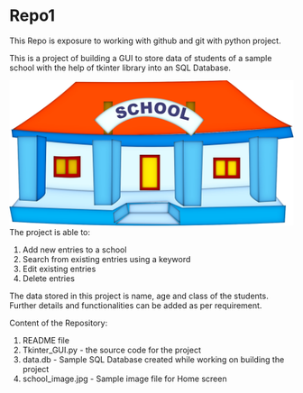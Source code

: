 # Repo1
This Repo is exposure to working with github and git with python project.

This is a project of building a GUI to store data of students of a sample school with the help of tkinter library into an SQL Database.

![School Data](school_image.jpg)
The project is able to:
1. Add new entries to a school
2. Search from existing entries using a keyword
3. Edit existing entries
4. Delete entries

The data stored in this project is name, age and class of the students. Further details and functionalities can be added as per requirement.

Content of the Repository:
1. README file
2. Tkinter_GUI.py - the source code for the project
3. data.db - Sample SQL Database created while working on building the project
4. school_image.jpg - Sample image file for Home screen